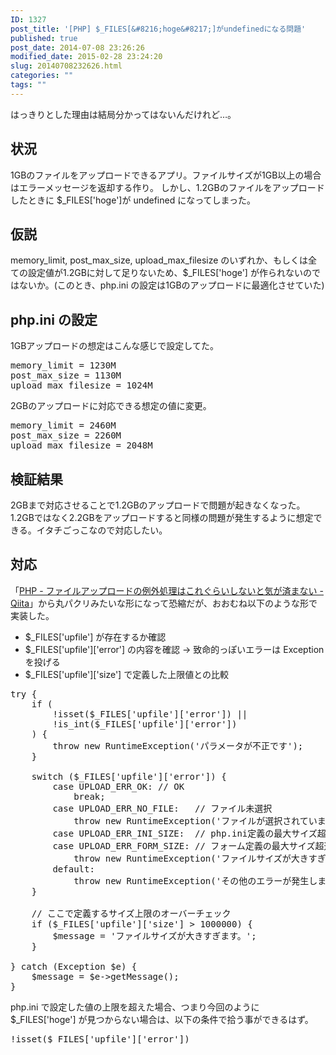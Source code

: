 ```yaml
---
ID: 1327
post_title: '[PHP] $_FILES[&#8216;hoge&#8217;]がundefinedになる問題'
published: true
post_date: 2014-07-08 23:26:26
modified_date: 2015-02-28 23:24:20
slug: 20140708232626.html
categories: ""
tags: ""
---
```

はっきりとした理由は結局分かってはないんだけれど…。
<!--more-->
<h2>状況</h2>
1GBのファイルをアップロードできるアプリ。ファイルサイズが1GB以上の場合はエラーメッセージを返却する作り。
しかし、1.2GBのファイルをアップロードしたときに $_FILES['hoge']が undefined になってしまった。

<h2>仮説</h2>
memory_limit, post_max_size, upload_max_filesize のいずれか、もしくは全ての設定値が1.2GBに対して足りないため、$_FILES['hoge'] が作られないのではないか。(このとき、php.ini の設定は1GBのアップロードに最適化させていた)

<h2>php.ini の設定</h2>
1GBアップロードの想定はこんな感じで設定してた。
<pre>memory_limit = 1230M
post_max_size = 1130M
upload_max_filesize = 1024M
</pre>

2GBのアップロードに対応できる想定の値に変更。
<pre>memory_limit = 2460M
post_max_size = 2260M
upload_max_filesize = 2048M</pre>

<h2>検証結果</h2>
2GBまで対応させることで1.2GBのアップロードで問題が起きなくなった。
1.2GBではなく2.2GBをアップロードすると同様の問題が発生するように想定できる。イタチごっこなので対応したい。

<h2>対応</h2>
「<a href="http://qiita.com/mpyw/items/939964377766a54d4682" target="_blank">PHP - ファイルアップロードの例外処理はこれぐらいしないと気が済まない - Qiita</a>」から丸パクリみたいな形になって恐縮だが、おおむね以下のような形で実装した。

<ul>
<li>$_FILES['upfile'] が存在するか確認</li>
<li>$_FILES['upfile']['error'] の内容を確認
→ 致命的っぽいエラーは Exception を投げる</li>
<li>$_FILES['upfile']['size'] で定義した上限値との比較</li>
</ul>

<pre class="prettyprint linenums lang-php">try {
    if (
        !isset($_FILES['upfile']['error']) ||
        !is_int($_FILES['upfile']['error'])
    ) {
        throw new RuntimeException('パラメータが不正です');
    }

    switch ($_FILES['upfile']['error']) {
        case UPLOAD_ERR_OK: // OK
            break;
        case UPLOAD_ERR_NO_FILE:   // ファイル未選択
            throw new RuntimeException('ファイルが選択されていません');
        case UPLOAD_ERR_INI_SIZE:  // php.ini定義の最大サイズ超過
        case UPLOAD_ERR_FORM_SIZE: // フォーム定義の最大サイズ超過
            throw new RuntimeException('ファイルサイズが大きすぎます');
        default:
            throw new RuntimeException('その他のエラーが発生しました');
    }

    // ここで定義するサイズ上限のオーバーチェック
    if ($_FILES['upfile']['size'] > 1000000) {
        $message = 'ファイルサイズが大きすぎます。';
    }

} catch (Exception $e) {
    $message = $e->getMessage();
}
</pre>

php.ini で設定した値の上限を超えた場合、つまり今回のように $_FILES['hoge'] が見つからない場合は、以下の条件で拾う事ができるはず。
<pre>!isset($_FILES['upfile']['error'])</pre>
